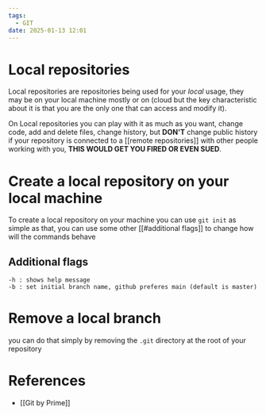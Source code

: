 ```yaml
---
tags:
  - GIT
date: 2025-01-13 12:01
---
```

# Local repositories
Local repositories are repositories being used for your *local* usage, they may be on your local machine mostly or on (cloud but the key characteristic about it is that you are the only one that can access and modify it).

On Local repositories you can play with it as much as you want, change code, add and delete files, change history, but **DON'T** change public history if your repository is connected to a [[remote repositories]] with other people working with you, **THIS WOULD GET YOU FIRED OR EVEN SUED**.

# Create a local repository on your local machine
To create a local repository on your machine you can use `git init` as simple as that, you can use some other [[#additional flags]] to change how will the commands behave


## Additional flags
```
-h : shows help message
-b : set initial branch name, github preferes main (default is master)
```

# Remove a local branch
you can do that simply by removing the `.git` directory at the root of your repository

# References
- [[Git by Prime]]
